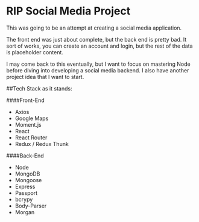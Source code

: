 # RIP Social Media Project

This was going to be an attempt at creating a social media application. 

The front end was just about complete, but the back end is pretty bad. It sort of works, you can create an account and login, but the rest of the data is placeholder content.

I may come back to this eventually, but I want to focus on mastering Node before diving into developing a social media backend.  I also have another project idea that I want to start.

##Tech Stack as it stands:

####Front-End

* Axios
* Google Maps
* Moment.js
* React
* React Router
* Redux / Redux Thunk

####Back-End

* Node
* MongoDB
* Mongoose
* Express
* Passport
* bcrypy
* Body-Parser
* Morgan